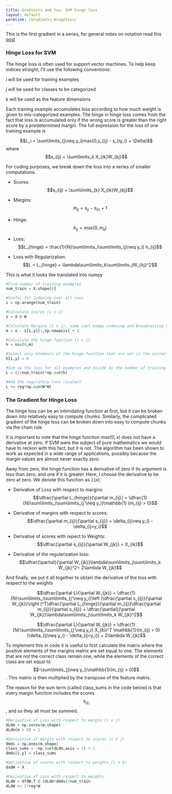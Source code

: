 ```yaml
---
title: Gradients and You- SVM hinge loss
layout: default
permlink: /Gradients_Hingeloss/
---
```

This is the first gradient in a series, for general notes on notation read this [post](https://cemalec.github.io/Gradients_Notation)

### Hinge Loss for SVM

The hinge loss is often used for support vector machines. To help keep indices straight, I'll use the following conventions:

_i_ will be used for training examples

_j_ will be used for classes to be categorized

_k_ will be used as the feature dimensions

Each training example accumulates loss according to how much weight is given to mis-categorized examples. The hinge in hinge loss comes from the fact that loss is accumulated only if the wrong score is greater than the right score by a predetermined margin. The full expression for the loss of one training example is

$$L_i = \sum\limits_{j\neq y_i}max(0,s_{ij} - s_{iy_i} + \Delta)$$ where $$s_{ij} = \sum\limits_k X_{ik}W_{kj}$$

For coding purposes, we break down the loss into a series of smaller computations.

- Scores: $$s_{ij} = \sum\limits_{k} X_{ik}W_{kj}$$

- Margins: $$m_{ij} = s_{ij} - s_{iy_i} + 1$$



- Hinge: $$h_{ij} = max(0,m_{ij})$$


- Loss: $$L_{hinge} = \frac{1}{N}\sum\limits_i\sum\limits_{j\neq y_i} h_{ij}$$

- Loss with Regularization: $$L = L_{hinge} + \lambda\sum\limits_k\sum\limits_jW_{kj}^2$$

This is what it looks like translated into numpy

```python
#Find number of training examples
num_train = X.shape[0]

#Useful for indexing over all rows
i = np.arange(num_train)

#Calculate scores (i x j)
s = X @ W

#Calculate Margins (i x j), some cool numpy indexing and Broadcasting here
m = s - s[i,y][:,np.newaxis] + 1

#Calculate the hinge function (i x j)
h = max(0,m)

#Select only elements of the hinge function that are not in the correct class (i x j)
h[i,y] = 0

#Sum up the loss for all examples and divide by the number of training examples (scalar)
L = (1/num_train)*np.sum(h)

#Add the regulatory loss (scalar)
L += reg*np.sum(W*W)
```

### The Gradient for Hinge Loss

The hinge loss can be an intimidating function at first, but it can be broken down into relatively easy to compute chunks. Similarly, the complicated gradient of the hinge loss can be broken down into easy to compute chunks via the chain rule.

It is important to note that the hinge function $max(0,x)$ does not have a derivative at zero. If SVM were the subject of pure mathematics we would have to reckon with this fact, but it is not. The algorithm has been shown to work as expected in a wide range of applications, possibly because the margin values are almost never exactly zero.

Away from zero, the hinge function has a derivative of zero if its argument is less than zero, and one if it is greater. Here, I choose the derivative to be zero at zero. We denote this function as $\mathbb{1}(x)$.

- Derivative of Loss with respect to margins: $$\dfrac{\partial L_{hinge}}{\partial m_{ij}} = \dfrac{1}{N}\sum\limits_i\sum\limits_{j'\neq y_i}\mathbb{1} (m_{ij} > 0)$$


- Derivative of margins with respect to scores: $$\dfrac{\partial m_{ij}}{\partial s_{ij}} = \delta_{ij\neq y_i} - \delta_{ij=y_i}$$


- Derivative of scores with repect to Weights: $$\dfrac{\partial s_{ij}}{\partial W_{jk}} = X_{ik}$$


- Derivative of the regularization loss: $$\dfrac{\partial}{\partial W_{jk}}\lambda\sum\limits_j\sum\limits_k W_{jk}^2= 2\lambda W_{jk}$$



And finally, we put it all together to obtain the derivative of the loss with respect to the weights

$$\dfrac{\partial L}{\partial W_{jk}} = \dfrac{1}{N}\sum\limits_i\sum\limits_{j'\neq y_i}\left (\dfrac{\partial s_{ij}}{\partial W_{jk}}\right )^T\dfrac{\partial L_{hinge}}{\partial m_{ij}}\dfrac{\partial m_{ij}}{\partial s_{ij}} + \dfrac{\partial}{\partial W_{jk}}\lambda\sum\limits_j\sum\limits_k W_{jk}^2$$

$$\dfrac{\partial L}{\partial W_{jk}} = \dfrac{1}{N}\sum\limits_i\sum\limits_{j'\neq y_i} X_{ki}^T \mathbb{1}(m_{ij} > 0)(\delta_{ij\neq y_i} - \delta_{ij=y_i}) + 2\lambda W_{jk}$$

To implement this in code it is useful to first calculate the matrix where the positive elements of the margins matrix are set equal to one. The elements that are not the correct class remain one, while the elements of the correct class are set equal to $$-\sum\limits_{j\neq y_i}\mathbb{1}(m_{ij} > 0)$$. This matrix is then multiplied by the transpose of the feature matrix.

The reason for the sum term (called class_sums in the code below) is that every margin function includes the scores $$s_{iy_i}$$, and so they all must be summed.

```python
#Derivative of Loss with respect to margin (i x j)
dLdm = np.zeros(m.shape)
dLdm[m > 0] = 1

#Derivative of margin with respect to scores (i x j)
dmds = np.ones(m.shape)
class_sums = -np.sum(dLdm,axis = 1) + 1
dmds[i,y] = class_sums

#Derivative of scores with respect to weights (i x k)
dsdW = X

#Derivative of Loss with respect to weights
dLdW = dfdW.T @ (dLdm*dmds)/num_train
dLdW += 2*reg*W
```
